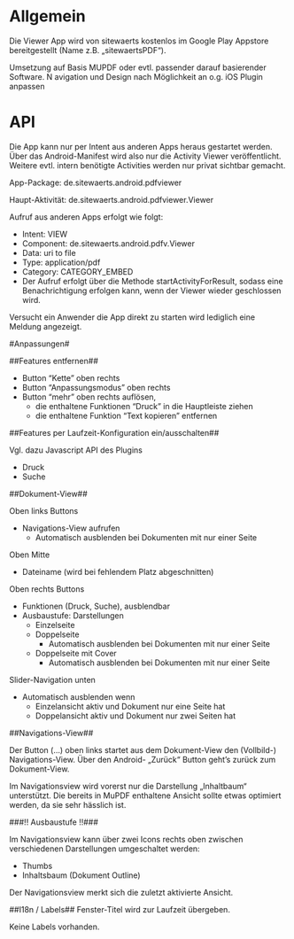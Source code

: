 # Allgemein #

Die Viewer App wird von sitewaerts kostenlos im Google Play Appstore bereitgestellt (Name z.B. „sitewaertsPDF“).

Umsetzung auf Basis MUPDF oder evtl. passender darauf basierender Software.
N
avigation und Design nach Möglichkeit an o.g. iOS Plugin anpassen



# API #

Die App kann nur per Intent aus anderen Apps heraus gestartet werden. Über das Android-Manifest wird also nur die Activity Viewer veröffentlicht. Weitere evtl. intern benötigte Activities werden nur privat sichtbar gemacht.

App-Package: de.sitewaerts.android.pdfviewer

Haupt-Aktivität: de.sitewaerts.android.pdfviewer.Viewer

Aufruf aus anderen Apps erfolgt wie folgt:
* Intent: VIEW
* Component: de.sitewaerts.android.pdfv.Viewer
* Data: uri to file
* Type: application/pdf
* Category: CATEGORY_EMBED
* Der Aufruf erfolgt über die Methode startActivityForResult, sodass eine Benachrichtigung erfolgen kann, wenn der Viewer wieder geschlossen wird.

Versucht ein Anwender die App direkt zu starten wird lediglich eine Meldung angezeigt.


#Anpassungen#

##Features entfernen##
* Button “Kette” oben rechts
* Button “Anpassungsmodus” oben rechts
* Button “mehr” oben rechts auflösen,
    - die enthaltene Funktionen “Druck” in die Hauptleiste ziehen
    - die enthaltene Funktion “Text kopieren” entfernen


##Features per Laufzeit-Konfiguration ein/ausschalten##

Vgl. dazu Javascript API des Plugins

* Druck
* Suche

##Dokument-View##

Oben links Buttons
* Navigations-View aufrufen
    - Automatisch ausblenden bei Dokumenten mit nur einer Seite

Oben Mitte
* Dateiname (wird bei fehlendem Platz abgeschnitten)

Oben rechts Buttons
* Funktionen (Druck, Suche), ausblendbar
* Ausbaustufe: Darstellungen
    - Einzelseite
    - Doppelseite
        * Automatisch ausblenden bei Dokumenten mit nur einer Seite
    - Doppelseite mit Cover
        * Automatisch ausblenden bei Dokumenten mit nur einer Seite

Slider-Navigation unten
* Automatisch ausblenden wenn
    - Einzelansicht aktiv und Dokument nur eine Seite hat
    - Doppelansicht aktiv und Dokument nur zwei Seiten hat


##Navigations-View##

Der Button (…) oben links startet aus dem Dokument-View den (Vollbild-) Navigations-View. Über den Android- „Zurück“ Button geht’s zurück zum Dokument-View.

Im Navigationsview wird vorerst nur die Darstellung „Inhaltbaum“ unterstützt. Die bereits in MuPDF enthaltene Ansicht sollte etwas optimiert werden, da sie sehr hässlich ist.


###!! Ausbaustufe !!###

Im Navigationsview kann über zwei Icons rechts oben zwischen verschiedenen Darstellungen umgeschaltet werden:
* Thumbs
* Inhaltsbaum (Dokument Outline)

Der Navigationsview merkt sich die zuletzt aktivierte Ansicht.


##I18n / Labels##
Fenster-Titel wird zur Laufzeit übergeben.

Keine Labels vorhanden.



